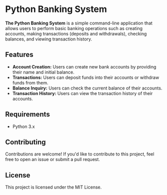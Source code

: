 # **Python Banking System**

**The Python Banking System** is a simple command-line application that allows users to perform basic banking operations such as creating accounts, making transactions (deposits and withdrawals), checking balances, and viewing transaction history.

## **Features**

- **Account Creation:** Users can create new bank accounts by providing their name and initial balance.
- **Transactions:** Users can deposit funds into their accounts or withdraw funds from them.
- **Balance Inquiry:** Users can check the current balance of their accounts.
- **Transaction History:** Users can view the transaction history of their accounts.

## **Requirements**

- Python 3.x

## **Contributing**

Contributions are welcome! If you'd like to contribute to this project, feel free to open an issue or submit a pull request.

## **License**

This project is licensed under the MIT License.
